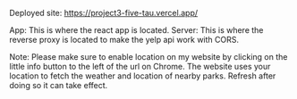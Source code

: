 Deployed site: https://project3-five-tau.vercel.app/

App: This is where the react app is located.
Server: This is where the reverse proxy is located to make the yelp api work with CORS.

Note: Please make sure to enable location on my website by clicking on the little info button to the left of the url on Chrome. The website uses your location to fetch the weather and location of nearby parks. Refresh after doing so it can take effect.
